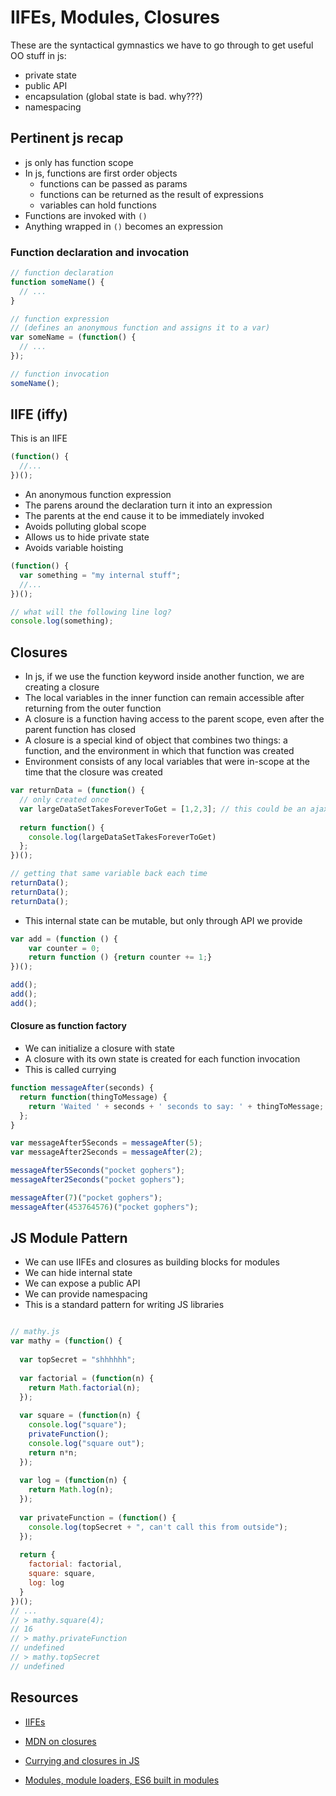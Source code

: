 # IIFEs, Modules, Closures

These are the syntactical gymnastics we have to go through to get useful OO stuff in js:
  - private state
  - public API
  - encapsulation (global state is bad.  why???)
  - namespacing

## Pertinent js recap

- js only has function scope
- In js, functions are first order objects
  - functions can be passed as params
  - functions can be returned as the result of expressions
  - variables can hold functions
- Functions are invoked with `()`
- Anything wrapped in `()` becomes an expression

### Function declaration and invocation

```javascript
// function declaration
function someName() { 
  // ...
}
```

```javascript
// function expression
// (defines an anonymous function and assigns it to a var)
var someName = (function() {
  // ...
});
```

```javascript
// function invocation
someName();
```

## IIFE (iffy)

This is an IIFE

```javascript
(function() {
  //...
})();
```

- An anonymous function expression
- The parens around the declaration turn it into an expression
- The parents at the end cause it to be immediately invoked
- Avoids polluting global scope
- Allows us to hide private state
- Avoids variable hoisting

```javascript
(function() {
  var something = "my internal stuff";
  //...
})();

// what will the following line log?
console.log(something);
```

## Closures

- In js, if we use the function keyword inside another function, we are creating a closure
- The local variables in the inner function can remain accessible after returning from the outer function
- A closure is a function having access to the parent scope, even after the parent function has closed
- A closure is a special kind of object that combines two things: a function, and the environment in which that function was created
- Environment consists of any local variables that were in-scope at the time that the closure was created

```javascript
var returnData = (function() {
  // only created once
  var largeDataSetTakesForeverToGet = [1,2,3]; // this could be an ajax call
  
  return function() { 
    console.log(largeDataSetTakesForeverToGet) 
  };
})();

// getting that same variable back each time
returnData();
returnData();
returnData();
```

- This internal state can be mutable, but only through API we provide

```javascript
var add = (function () {
    var counter = 0;
    return function () {return counter += 1;}
})();

add();
add();
add();
```

#### Closure as function factory

- We can initialize a closure with state
- A closure with its own state is created for each function invocation
- This is called currying

```javascript
function messageAfter(seconds) {
  return function(thingToMessage) {
    return 'Waited ' + seconds + ' seconds to say: ' + thingToMessage;
  };
}

var messageAfter5Seconds = messageAfter(5);
var messageAfter2Seconds = messageAfter(2);

messageAfter5Seconds("pocket gophers");
messageAfter2Seconds("pocket gophers");

messageAfter(7)("pocket gophers");
messageAfter(453764576)("pocket gophers");
```


## JS Module Pattern

- We can use IIFEs and closures as building blocks for modules
- We can hide internal state
- We can expose a public API
- We can provide namespacing
- This is a standard pattern for writing JS libraries

```javascript

// mathy.js
var mathy = (function() {
  
  var topSecret = "shhhhhh";
  
  var factorial = (function(n) { 
    return Math.factorial(n);
  });
  
  var square = (function(n) {
    console.log("square");
    privateFunction();
    console.log("square out");
    return n*n;
  });
  
  var log = (function(n) {
    return Math.log(n);
  });
  
  var privateFunction = (function() {
    console.log(topSecret + ", can't call this from outside");
  });
  
  return {
    factorial: factorial,
    square: square,
    log: log
  }
})();
// ...
// > mathy.square(4);
// 16
// > mathy.privateFunction
// undefined
// > mathy.topSecret
// undefined
```


## Resources

- [IIFEs](http://en.wikipedia.org/wiki/Immediately-invoked_function_expression)

- [MDN on closures](https://developer.mozilla.org/en-US/docs/Web/JavaScript/Closures)
- [Currying and closures in JS](http://engineering.cerner.com/blog/closures-and-currying-in-javascript/)

- [Modules, module loaders, ES6 built in modules](https://www.airpair.com/javascript/posts/the-mind-boggling-universe-of-javascript-modules)
